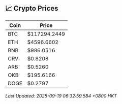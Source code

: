 ## 📈 Crypto Prices

| Coin | Price |
| ---- | ----- |
| BTC | $117294.2449 |
| ETH | $4596.6602 |
| BNB | $986.0516 |
| CRV | $0.8208 |
| ARB | $0.5260 |
| OKB | $195.6166 |
| DOGE | $0.2797 |

_Last Updated: 2025-09-19 06:32:59.584 +0800 HKT_